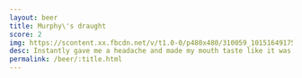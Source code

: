 ```yaml
---
layout: beer
title: Murphy\'s draught
score: 2
img: https://scontent.xx.fbcdn.net/v/t1.0-0/p480x480/310059_10151649175513745_267966869_n.jpg?oh=3b9d6c1f016efd456c30428385e2a241&oe=58699B9E
desc: Instantly gave me a headache and made my mouth taste like it was bleeding
permalink: /beer/:title.html
---
```

